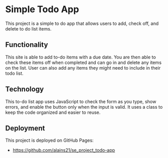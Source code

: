 # Simple Todo App

This project is a simple to do app that allows users to add, check off, and delete to do list items.

## Functionality

This site is able to add to-do items with a due date. You are then able to check these items off when completed and can go in and delete any items on the list. User can also add any items they might need to include in their todo list.

## Technology

This to-do list app uses JavaScript to check the form as you type, show errors, and enable the button only when the input is valid. It uses a class to keep the code organized and easier to reuse.

## Deployment

This project is deployed on GitHub Pages:

- https://github.com/alains21/se_project_todo-app
